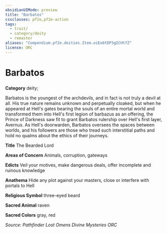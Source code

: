 ```yaml
---
obsidianUIMode: preview
title: "Barbatos"
cssclasses: pf2e,pf2e-action
tags:
  - trait/
  - category/deity
  - remaster
aliases: "Compendium.pf2e.deities.Item.oiEo6tDP3gICHtfZ"
license: ORC
---
```

# Barbatos

### 

**Category** deity; 




Barbatos is the youngest of the archdevils, and in fact is not truly a devil at all. His true nature remains unknown and perpetually cloaked, but when he appeared at Hell's gates bearing the souls of an entire mortal world and transformed them into Hell's first legion of barbazus as an offering, the Prince of Darkness saw fit to grant Barbatos rulership over Hell's first layer, Avernus. As Hell's doorwarden, Barbatos oversees the spaces between worlds, and his followers are those who tread such interstitial paths and hold no qualms about the ethics of their journeys.

**Title** The Bearded Lord

**Areas of Concern** Animals, corruption, gateways

**Edicts** Veil your motives, make dangerous deals, offer incomplete and ruinous knowledge

**Anathema** Hide any plot against your masters, close or interfere with portals to Hell

**Religious Symbol** three-eyed beard

**Sacred Animal** raven

**Sacred Colors** gray, red

*Source: Pathfinder Lost Omens Divine Mysteries*
*ORC*